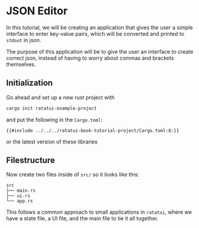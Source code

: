 # JSON Editor

In this tutorial, we will be creating an application that gives the user a
simple interface to enter key-value pairs, which will be converted and printed
to `stdout` in json.

The purpose of this application will be to give the user an interface to create
correct json, instead of having to worry about commas and brackets themselves.

## Initialization

Go ahead and set up a new rust project with

```sh
cargo init ratatui-example-project
```

and put the following in the `Cargo.toml`:

```
{{#include ../../../ratatui-book-tutorial-project/Cargo.toml:8:}}
```

or the latest version of these libraries

## Filestructure

Now create two files inside of `src/` so it looks like this:

```
src
├── main.rs
├── ui.rs
└── app.rs
```

This follows a common approach to small applications in `ratatui`, where we have
a state file, a UI file, and the main file to tie it all together.
